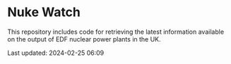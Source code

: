 # Nuke Watch

This repository includes code for retrieving the latest information available on the output of EDF nuclear power plants in the UK.

Last updated: 2024-02-25 06:09